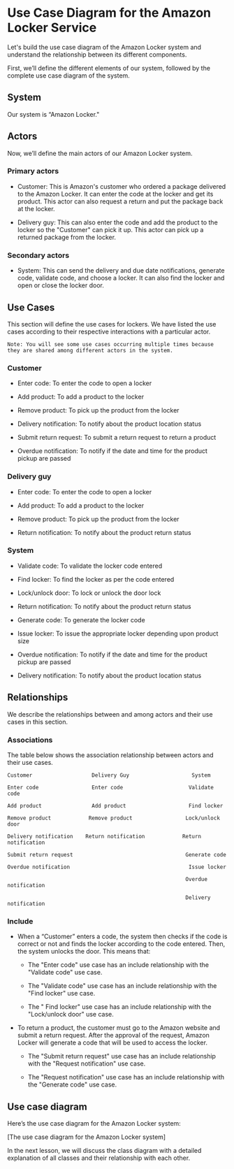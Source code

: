 # Use Case Diagram for the Amazon Locker Service
Let's build the use case diagram of the Amazon Locker system and understand the relationship between its different components.

First, we’ll define the different elements of our system, followed by the complete use case diagram of the system.

## System
Our system is “Amazon Locker."

## Actors
Now, we’ll define the main actors of our Amazon Locker system.

### Primary actors
- Customer: This is Amazon's customer who ordered a package delivered to the Amazon Locker. It can enter the code at the locker and get its product. This actor can also request a return and put the package back at the locker.

- Delivery guy: This can also enter the code and add the product to the locker so the "Customer" can pick it up. This actor can pick up a returned package from the locker.

### Secondary actors
- System: This can send the delivery and due date notifications, generate code, validate code, and choose a locker. It can also find the locker and open or close the locker door.

## Use Cases
This section will define the use cases for lockers. We have listed the use cases according to their respective interactions with a particular actor.

```
Note: You will see some use cases occurring multiple times because they are shared among different actors in the system.
```

### Customer
- Enter code: To enter the code to open a locker

- Add product: To add a product to the locker

- Remove product: To pick up the product from the locker

- Delivery notification: To notify about the product location status

- Submit return request: To submit a return request to return a product

- Overdue notification: To notify if the date and time for the product pickup are passed

### Delivery guy
- Enter code: To enter the code to open a locker

- Add product: To add a product to the locker

- Remove product: To pick up the product from the locker

- Return notification: To notify about the product return status

### System
- Validate code: To validate the locker code entered

- Find locker: To find the locker as per the code entered

- Lock/unlock door: To lock or unlock the door lock

- Return notification: To notify about the product return status

- Generate code: To generate the locker code

- Issue locker: To issue the appropriate locker depending upon product size

- Overdue notification: To notify if the date and time for the product pickup are passed

- Delivery notification: To notify about the product location status

## Relationships
We describe the relationships between and among actors and their use cases in this section.

### Associations
The table below shows the association relationship between actors and their use cases.
```
Customer                   Delivery Guy                    System

Enter code                 Enter code                     Validate code

Add product                Add product                    Find locker

Remove product            Remove product                 Lock/unlock door

Delivery notification    Return notification            Return notification

Submit return request                                    Generate code	

Overdue notification                                      Issue locker

                                                         Overdue notification

                                                         Delivery notification

```

### Include
- When a “Customer” enters a code, the system then checks if the code is correct or not and finds the locker according to the code entered. Then, the system unlocks the door. This means that:

    - The "Enter code" use case has an include relationship with the "Validate code" use case.

    - The "Validate code" use case has an include relationship with the "Find locker" use case.

    - The " Find locker" use case has an include relationship with the "Lock/unlock door" use case.

- To return a product, the customer must go to the Amazon website and submit a return request. After the approval of the request, Amazon Locker will generate a code that will be used to access the locker.

    - The "Submit return request" use case has an include relationship with the "Request notification" use case.

    - The "Request notification" use case has an include relationship with the "Generate code" use case.


## Use case diagram
Here’s the use case diagram for the Amazon Locker system:

[The use case diagram for the Amazon Locker system]

In the next lesson, we will discuss the class diagram with a detailed explanation of all classes and their relationship with each other.
